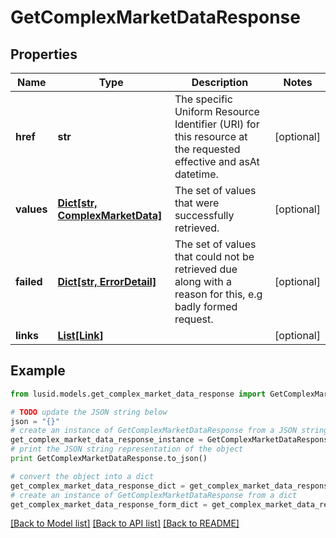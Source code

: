 # GetComplexMarketDataResponse


## Properties
Name | Type | Description | Notes
------------ | ------------- | ------------- | -------------
**href** | **str** | The specific Uniform Resource Identifier (URI) for this resource at the requested effective and asAt datetime. | [optional] 
**values** | [**Dict[str, ComplexMarketData]**](ComplexMarketData.md) | The set of values that were successfully retrieved. | [optional] 
**failed** | [**Dict[str, ErrorDetail]**](ErrorDetail.md) | The set of values that could not be retrieved due along with a reason for this, e.g badly formed request. | [optional] 
**links** | [**List[Link]**](Link.md) |  | [optional] 

## Example

```python
from lusid.models.get_complex_market_data_response import GetComplexMarketDataResponse

# TODO update the JSON string below
json = "{}"
# create an instance of GetComplexMarketDataResponse from a JSON string
get_complex_market_data_response_instance = GetComplexMarketDataResponse.from_json(json)
# print the JSON string representation of the object
print GetComplexMarketDataResponse.to_json()

# convert the object into a dict
get_complex_market_data_response_dict = get_complex_market_data_response_instance.to_dict()
# create an instance of GetComplexMarketDataResponse from a dict
get_complex_market_data_response_form_dict = get_complex_market_data_response.from_dict(get_complex_market_data_response_dict)
```
[[Back to Model list]](../README.md#documentation-for-models) [[Back to API list]](../README.md#documentation-for-api-endpoints) [[Back to README]](../README.md)


